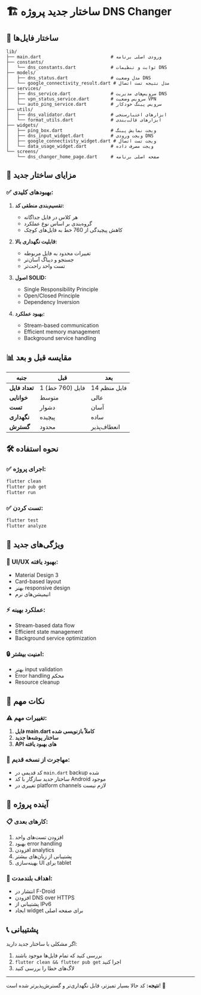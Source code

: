 # 🏗️ ساختار جدید پروژه DNS Changer

## 📁 ساختار فایل‌ها

```
lib/
├── main.dart                          # ورودی اصلی برنامه
├── constants/
│   └── dns_constants.dart             # ثوابت و تنظیمات DNS
├── models/
│   ├── dns_status.dart                # مدل وضعیت DNS
│   └── google_connectivity_result.dart # مدل نتیجه تست اتصال
├── services/
│   ├── dns_service.dart               # سرویس‌های مدیریت DNS
│   ├── vpn_status_service.dart        # سرویس وضعیت VPN
│   └── auto_ping_service.dart         # سرویس پینگ خودکار
├── utils/
│   ├── dns_validator.dart             # ابزارهای اعتبارسنجی
│   └── format_utils.dart              # ابزارهای قالب‌بندی
├── widgets/
│   ├── ping_box.dart                  # ویجت نمایش پینگ
│   ├── dns_input_widget.dart          # ویجت ورودی DNS
│   ├── google_connectivity_widget.dart # ویجت تست اتصال
│   └── data_usage_widget.dart         # ویجت مصرف داده
└── screens/
    └── dns_changer_home_page.dart     # صفحه اصلی برنامه
```

## 🎯 مزایای ساختار جدید

### ✅ بهبودهای کلیدی:

1. **تقسیم‌بندی منطقی کد:**
   - هر کلاس در فایل جداگانه
   - گروه‌بندی بر اساس نوع عملکرد
   - کاهش پیچیدگی از 760 خط به فایل‌های کوچک

2. **قابلیت نگهداری بالا:**
   - تغییرات محدود به فایل مربوطه
   - جستجو و دیباگ آسان‌تر
   - تست واحد راحت‌تر

3. **اصول SOLID:**
   - Single Responsibility Principle
   - Open/Closed Principle
   - Dependency Inversion

4. **بهبود عملکرد:**
   - Stream-based communication
   - Efficient memory management
   - Background service handling

## 📊 مقایسه قبل و بعد

| جنبه | قبل | بعد |
|------|-----|-----|
| **تعداد فایل** | 1 فایل (760 خط) | 14 فایل منظم |
| **خوانایی** | متوسط | عالی |
| **تست** | دشوار | آسان |
| **نگهداری** | پیچیده | ساده |
| **گسترش** | محدود | انعطاف‌پذیر |

## 🛠️ نحوه استفاده

### ✅ اجرای پروژه:
```bash
flutter clean
flutter pub get
flutter run
```

### ✅ تست کردن:
```bash
flutter test
flutter analyze
```

## 🔧 ویژگی‌های جدید

### 🎨 UI/UX بهبود یافته:
- Material Design 3
- Card-based layout
- بهتر responsive design
- انیمیشن‌های نرم

### ⚡ عملکرد بهینه:
- Stream-based data flow
- Efficient state management
- Background service optimization

### 🔒 امنیت بیشتر:
- بهتر input validation
- Error handling محکم
- Resource cleanup

## 📝 نکات مهم

### ⚠️ تغییرات مهم:
1. **فایل main.dart کاملاً بازنویسی شده**
2. **ساختار پوشه‌ها جدید**
3. **API های بهبود یافته**

### 🔄 مهاجرت از نسخه قدیم:
- کد قدیمی در `main.dart` backup شده
- ساختار جدید سازگار با کد Android موجود
- تغییری در platform channels لازم نیست

## 🚀 آینده پروژه

### 📋 کارهای بعدی:
1. افزودن تست‌های واحد
2. بهبود error handling
3. افزودن analytics
4. پشتیبانی از زبان‌های بیشتر
5. بهینه‌سازی UI برای tablet

### 🎯 اهداف بلندمدت:
- انتشار در F-Droid
- افزودن DNS over HTTPS
- پشتیبانی از IPv6
- ایجاد widget برای صفحه اصلی

## 📞 پشتیبانی

اگر مشکلی با ساختار جدید دارید:
1. بررسی کنید که تمام فایل‌ها موجود باشند
2. `flutter clean && flutter pub get` اجرا کنید
3. لاگ‌های خطا را بررسی کنید

---

**نتیجه:** کد حالا بسیار تمیزتر، قابل نگهداری‌تر و گسترش‌پذیرتر شده است! 🎉
